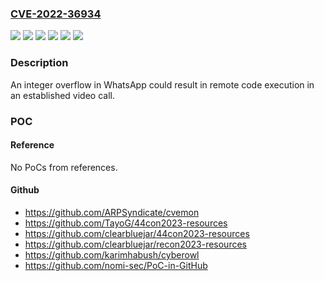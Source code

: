 ### [CVE-2022-36934](https://cve.mitre.org/cgi-bin/cvename.cgi?name=CVE-2022-36934)
![](https://img.shields.io/static/v1?label=Product&message=WhatsApp%20Business%20for%20Android&color=blue)
![](https://img.shields.io/static/v1?label=Product&message=WhatsApp%20Business%20for%20iOS&color=blue)
![](https://img.shields.io/static/v1?label=Product&message=WhatsApp%20for%20Android&color=blue)
![](https://img.shields.io/static/v1?label=Product&message=WhatsApp%20for%20iOS&color=blue)
![](https://img.shields.io/static/v1?label=Version&message=%3C%202.22.16.12%20&color=brighgreen)
![](https://img.shields.io/static/v1?label=Vulnerability&message=CWE-122&color=brighgreen)

### Description

An integer overflow in WhatsApp could result in remote code execution in an established video call.

### POC

#### Reference
No PoCs from references.

#### Github
- https://github.com/ARPSyndicate/cvemon
- https://github.com/TayoG/44con2023-resources
- https://github.com/clearbluejar/44con2023-resources
- https://github.com/clearbluejar/recon2023-resources
- https://github.com/karimhabush/cyberowl
- https://github.com/nomi-sec/PoC-in-GitHub

